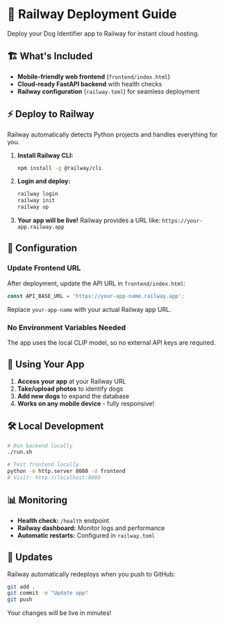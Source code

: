 # 🚀 Railway Deployment Guide

Deploy your Dog Identifier app to Railway for instant cloud hosting.

## 🏗️ What's Included

- **Mobile-friendly web frontend** (`frontend/index.html`)
- **Cloud-ready FastAPI backend** with health checks
- **Railway configuration** (`railway.toml`) for seamless deployment

## ⚡ Deploy to Railway

Railway automatically detects Python projects and handles everything for you.

1. **Install Railway CLI:**
   ```bash
   npm install -g @railway/cli
   ```

2. **Login and deploy:**
   ```bash
   railway login
   railway init
   railway up
   ```

3. **Your app will be live!** Railway provides a URL like: `https://your-app.railway.app`

## 🔧 Configuration

### Update Frontend URL
After deployment, update the API URL in `frontend/index.html`:

```javascript
const API_BASE_URL = 'https://your-app-name.railway.app';
```

Replace `your-app-name` with your actual Railway app URL.

### No Environment Variables Needed
The app uses the local CLIP model, so no external API keys are required.

## 📱 Using Your App

1. **Access your app** at your Railway URL
2. **Take/upload photos** to identify dogs  
3. **Add new dogs** to expand the database
4. **Works on any mobile device** - fully responsive!

## 🛠️ Local Development

```bash
# Run backend locally
./run.sh

# Test frontend locally  
python -m http.server 8080 -d frontend
# Visit: http://localhost:8080
```

## 📊 Monitoring

- **Health check:** `/health` endpoint
- **Railway dashboard:** Monitor logs and performance
- **Automatic restarts:** Configured in `railway.toml`

## 🔄 Updates

Railway automatically redeploys when you push to GitHub:

```bash
git add .
git commit -m "Update app"  
git push
```

Your changes will be live in minutes!